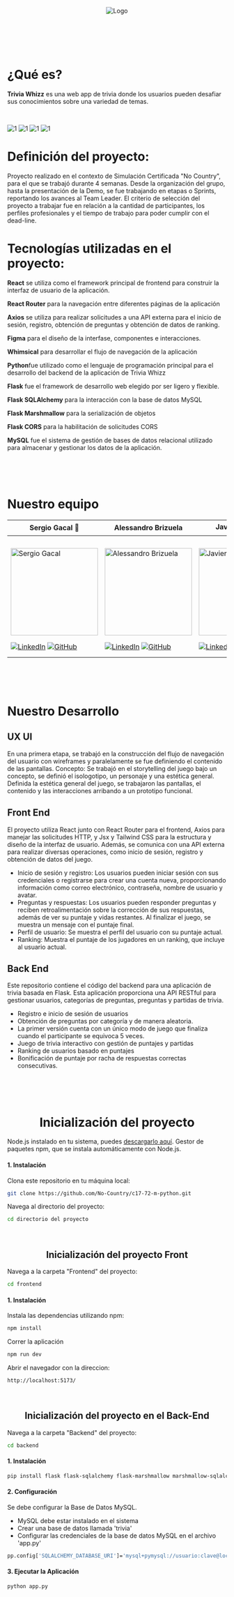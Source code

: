 <p align="center"><img src="frontend/assets/logo.png" alt="Logo"></p>
<br><br><br><br>

# ¿Qué es?

<p><strong>Trivia Whizz</strong> es una web app de trivia donde los usuarios pueden desafiar sus conocimientos sobre una variedad de temas.</p>

<br>

![1](frontend/assets/Mockup1.png)
![1](frontend/assets/Mockup2.png)
![1](frontend/assets/Mockup3.png)
![1](frontend/assets/Mockup4.png)



# Definición del proyecto:
Proyecto realizado en el contexto de Simulación Certificada "No Country", para el que se trabajó durante 4 semanas. Desde la organización del grupo, hasta la presentación de la Demo, se fue trabajando en etapas o Sprints, reportando los avances al Team Leader. El criterio de selección del proyecto a trabajar fue en relación a la cantidad de participantes, los perfiles profesionales y el tiempo de trabajo para poder cumplir con el dead-line.

# Tecnologías utilizadas en el proyecto:

<p><strong>React</strong> se utiliza como el framework principal de frontend para construir la interfaz de usuario de la aplicación.</p>
<p><strong>React Router</strong> para la navegación entre diferentes páginas de la aplicación</p>
<p><strong>Axios</strong> se utiliza para realizar solicitudes a una API externa para el inicio de sesión, registro, obtención de preguntas y obtención de datos de ranking.</p>
<p><strong>Figma</strong> para el diseño de la interfase, componentes e interacciones.</p>
<p><strong>Whimsical</strong> para desarrollar el flujo de navegación de la aplicación</p>
<p><strong>Python</strong>fue utilizado como el lenguaje de programación principal para el desarrollo del backend de la aplicación de Trivia Whizz  </p> 
<p><strong>Flask</strong> fue el framework de desarrollo web elegido por ser ligero y flexible. </p> 
<p><strong>Flask SQLAlchemy</strong> para la interacción con la base de datos MySQL </p> 
<p><strong>Flask Marshmallow</strong> para la serialización de objetos </p> 
<p><strong>Flask CORS</strong> para la habilitación de solicitudes CORS </p> 
<p><strong>MySQL</strong> fue el sistema de gestión de bases de datos relacional utilizado para almacenar y gestionar los datos de la aplicación. </p> 

    
<br><br><br>
<h1>Nuestro equipo </h1>


| Sergio Gacal 🚀 | Alessandro Brizuela | Javier Borjas 💻 | Paula Lorca 🎨 |
|---|---|---|---|
| <p><img src="https://avatars.githubusercontent.com/u/130688160?s=400&u=4c249b38781bbeb037a8f191c0bf4ceb4166d4fd&v=4" alt="Sergio Gacal" width="200" height="200"></p>  [![LinkedIn](https://img.shields.io/badge/LinkedIn-Perfil-blue?style=flat&logo=linkedin)](https://www.linkedin.com/in/sergiogacal/) [![GitHub](https://img.shields.io/badge/GitHub-Perfil-blue?style=flat&logo=github)](https://github.com/SergioGacal) | <p><img src="https://media.licdn.com/dms/image/D4D03AQFF6Xs2Sl7loQ/profile-displayphoto-shrink_400_400/0/1710551588567?e=1719446400&v=beta&t=Ko5j00_dxPMg7lc21PLQgnMGZGgp5s45unuFo46fJMw" alt="Alessandro Brizuela" width="200" height="200"></p> [![LinkedIn](https://img.shields.io/badge/LinkedIn-Perfil-blue?style=flat&logo=linkedin)](https://www.linkedin.com/in/alessandro-brizuela-364a91272/) [![GitHub](https://img.shields.io/badge/GitHub-Perfil-blue?style=flat&logo=github)](https://github.com/Ale0602) | <p><img src="https://avatars.githubusercontent.com/u/108706744?v=4" alt="Javier Borjas" width="200" height="200"></p> [![LinkedIn](https://img.shields.io/badge/LinkedIn-Perfil-blue?style=flat&logo=linkedin)](https://www.linkedin.com/in/javier-borjas-179059252/) [![GitHub](https://img.shields.io/badge/GitHub-Perfil-blue?style=flat&logo=github)](https://github.com/javier-tecla) | <p><img src="https://mir-s3-cdn-cf.behance.net/user/115/9853804013857.6158e7a467dda.jpg" alt="Paula Lorca" width="200" height="200"></p> [![LinkedIn](https://img.shields.io/badge/LinkedIn-Perfil-blue?style=flat&logo=linkedin)](https://www.linkedin.com/in/paula-lorca/) [![Behance Profile](https://img.shields.io/badge/Behance-Perfil-blue?style=flat&logo=behance)](https://www.behance.net/paulalorca) |


<br><br><br>

<h1>Nuestro Desarrollo</h1>
 
## UX UI 

En una primera etapa, se trabajó en la construcción del flujo de navegación del usuario con wireframes y paralelamente se fue definiendo el contenido de las pantallas.
Concepto: Se trabajó en el storytelling del juego bajo un concepto, se definió el isologotipo, un personaje y una estética general.
Definida la estética general del juego, se trabajaron las pantallas, el contenido y las interacciones arribando a un prototipo funcional.


## Front End 

El proyecto utiliza React junto con React Router para el frontend, Axios para manejar las solicitudes HTTP, y Jsx y Tailwind CSS para la estructura y diseño de la interfaz de usuario. Además, se comunica con una API externa para realizar diversas operaciones, como inicio de sesión, registro y obtención de datos del juego.
- Inicio de sesión y registro: Los usuarios pueden iniciar sesión con sus credenciales o registrarse para crear una cuenta nueva, proporcionando información como correo electrónico, contraseña, nombre de usuario y avatar.
- Preguntas y respuestas: Los usuarios pueden responder preguntas y reciben retroalimentación sobre la corrección de sus respuestas, además de ver su puntaje y vidas restantes. Al finalizar el juego, se muestra un mensaje con el puntaje final.
- Perfil de usuario: Se muestra el perfil del usuario con su puntaje actual.
- Ranking: Muestra el puntaje de los jugadores en un ranking, que incluye al usuario actual.


## Back End

Este repositorio contiene el código del backend para una aplicación de trivia basada en Flask. Esta aplicación proporciona una API RESTful para gestionar usuarios, categorías de preguntas, preguntas y partidas de trivia.
- Registro e inicio de sesión de usuarios
- Obtención de preguntas por categoría y de manera aleatoria.
- La primer versión cuenta con un único modo de juego que finaliza cuando el participante se equivoca 5 veces.
- Juego de trivia interactivo con gestión de puntajes y partidas
- Ranking de usuarios basado en puntajes
- Bonificación de puntaje por racha de respuestas correctas consecutivas.

<br><br><br>

<h1 align="center"> 
  Inicialización del proyecto
</h1>

Node.js instalado en tu sistema, puedes [descargarlo aquí](https://nodejs.org/en).
Gestor de paquetes npm, que se instala automáticamente con Node.js.


#### 1. Instalación

Clona este repositorio en tu máquina local:
```bash
git clone https://github.com/No-Country/c17-72-m-python.git
```

Navega al directorio del proyecto:
```bash
cd directorio del proyecto
```



</br>

<h2 align="center"> 
  Inicialización del proyecto Front
</h2>

Navega a la carpeta "Frontend" del proyecto:
```bash
cd frontend
```

#### 1. Instalación

Instala las dependencias utilizando npm:
```bash
npm install
```
Correr la aplicación
```bash
npm run dev
```
Abrir el navegador con la direccion:
```bash
http://localhost:5173/
```

</br>

<h2 align="center"> 
Inicialización del proyecto en el Back-End
</h2>

Navega a la carpeta "Backend" del proyecto:
```bash
cd backend
```

#### 1. Instalación

```bash
pip install flask flask-sqlalchemy flask-marshmallow marshmallow-sqlalchemy pymysql -U flask-cors
```
#### 2. Configuración

Se debe configurar la Base de Datos MySQL. 
- MySQL debe estar instalado en el sistema
- Crear una base de datos llamada 'trivia'
- Configurar las credenciales de la base de datos MySQL en el archivo 'app.py'


```bash
pp.config['SQLALCHEMY_DATABASE_URI']='mysql+pymysql://usuario:clave@localhost/trivia'
```

#### 3. Ejecutar la Aplicación


```bash
python app.py
```
